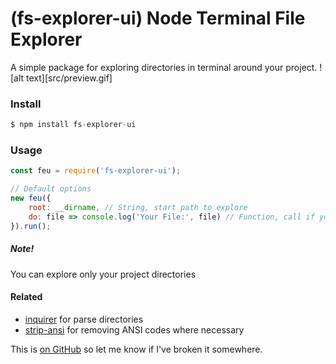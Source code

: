 # (fs-explorer-ui) Node Terminal File Explorer

A simple package for exploring directories in terminal around your project.
![alt text][src/preview.gif]

### Install
```javascript
$ npm install fs-explorer-ui
```
### Usage

```javascript
const feu = require('fs-explorer-ui');

// Default options
new feu({
    root: __dirname, // String, start path to explore
    do: file => console.log('Your File:', file) // Function, call if you choose file
}).run();
```
##### Note!
You can explore only your project directories

#### Related

 * [inquirer](https://github.com/SBoudrias/Inquirer.js) for parse directories
 * [strip-ansi](https://github.com/chalk/strip-ansi) for removing ANSI codes where necessary

This is [on GitHub](https://github.com/serhiichuk/fs-ui-explorer) so let me know if I've broken it somewhere.
